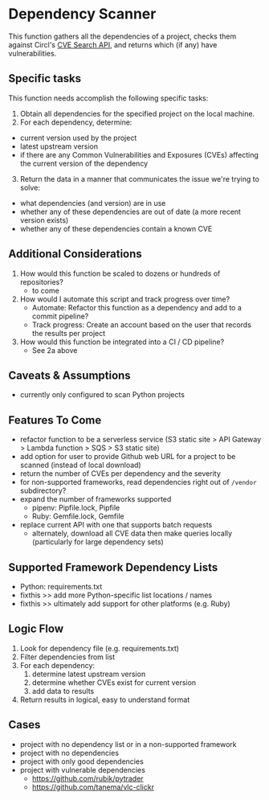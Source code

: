 Dependency Scanner
==================

This function gathers all the dependencies of a project, checks them against Circl's [CVE Search API](https://www.circl.lu/services/cve-search/#public-web-api-of-cve-search), and returns which (if any) have vulnerabilities.

Specific tasks
--------------

This function needs accomplish the following specific tasks:

 1. Obtain all dependencies for the specified project on the local machine.
 2. For each dependency, determine:
  * current version used by the project
  * latest upstream version
  * if there are any Common Vulnerabilities and Exposures (CVEs) affecting the current version of the dependency
 3. Return the data in a manner that communicates the issue we're trying to solve:
  * what dependencies (and version) are in use
  * whether any of these dependencies are out of date (a more recent version exists)
  * whether any of these dependencies contain a known CVE
  
Additional Considerations
-------------------------

 1. How would this function be scaled to dozens or hundreds of repositories?
    * to come
 2. How would I automate this script and track progress over time?
    * Automate: Refactor this function as a dependency and add to a commit pipeline?
    * Track progress: Create an account based on the user that records the results per project
 3. How would this function be integrated into a CI / CD pipeline?
    * See 2a above

Caveats & Assumptions
---------------------

 * currently only configured to scan Python projects

Features To Come
----------------

 * refactor function to be a serverless service (S3 static site > API Gateway > Lambda function > SQS > S3 static site)
 * add option for user to provide Github web URL for a project to be scanned (instead of local download)
 * return the number of CVEs per dependency and the severity
 * for non-supported frameworks, read dependencies right out of `/vendor` subdirectory?
 * expand the number of frameworks supported
   * pipenv: Pipfile.lock, Pipfile
   * Ruby: Gemfile.lock, Gemfile
 * replace current API with one that supports batch requests
   * alternately, download all CVE data then make queries locally (particularly for large dependency sets)

Supported Framework Dependency Lists
--------------------------

 * Python: requirements.txt
 * fixthis >> add more Python-specific list locations / names
 * fixthis >> ultimately add support for other platforms (e.g. Ruby)

Logic Flow
----------

 1. Look for dependency file (e.g. requirements.txt)
 2. Filter dependencies from list
 3. For each dependency:
    1. determine latest upstream version
    2. determine whether CVEs exist for current version
    3. add data to results
 4. Return results in logical, easy to understand format
 
Cases
-----
 
 * project with no dependency list or in a non-supported framework
 * project with no dependencies
 * project with only good dependencies
 * project with vulnerable dependencies
   * https://github.com/rubik/pytrader
   * https://github.com/tanema/vlc-clickr